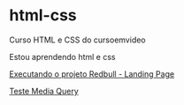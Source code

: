 # html-css
 Curso HTML e CSS do cursoemvideo

Estou aprendendo html e css 

<a href="https://gihafa.github.io/html-css/Pequenos%20Projetos/Redbull%20-%20Landing%20Page/" target="_blank">Executando o projeto Redbull - Landing Page</a>

<a href="https://Gihafa.github.io/html-css/Exercícios/ex026/" target="_blank">Teste Media Query</a>